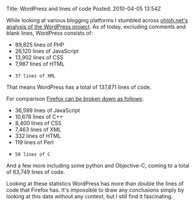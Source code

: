 Title: WordPress and lines of code
Posted: 2010-04-05 13:54Z

While looking at various blogging platforms I stumbled across [ohloh.net's analysis of the WordPress project][1]. As of today, excluding comments and blank lines, WordPress consists of:

* 89,825 lines of PHP
* 26,120 lines of JavaScript
* 13,902 lines of CSS
*  7,987 lines of HTML
*     37 lines of XML

That means WordPress has a total of 137,871 lines of code.

For comparison [Firefox can be broken down as follows][2]:

* 36,599 lines of JavaScript
* 10,678 lines of C++
*  8,400 lines of CSS
*  7,463 lines of XML
*    332 lines of HTML
*    119 lines of Perl
*     50 lines of C

And a few more including some python and Objective-C, coming to a total of 63,749 lines of code.

Looking at these statistics WordPress has more than double the lines of code that Firefox has. It's impossible to draw any conclusions simply by looking at this data without any context, but I still find it fascinating.

  [1]: http://www.ohloh.net/p/wordpress/analyses/latest
  [2]: http://www.ohloh.net/p/firefox/analyses/latest